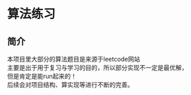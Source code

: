 # 算法练习

## 简介  
本项目里大部分的算法题目是来源于leetcode网站  
主要是出于用于复习与学习的目的，所以部分实现不一定是最优解，  
但是肯定是能run起来的！  
后续会对项目结构、算实现等进行不断的完善。   
